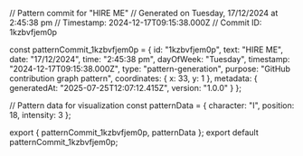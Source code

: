 // Pattern commit for "HIRE ME"
// Generated on Tuesday, 17/12/2024 at 2:45:38 pm
// Timestamp: 2024-12-17T09:15:38.000Z
// Commit ID: 1kzbvfjem0p

const patternCommit_1kzbvfjem0p = {
  id: "1kzbvfjem0p",
  text: "HIRE ME",
  date: "17/12/2024",
  time: "2:45:38 pm",
  dayOfWeek: "Tuesday",
  timestamp: "2024-12-17T09:15:38.000Z",
  type: "pattern-generation",
  purpose: "GitHub contribution graph pattern",
  coordinates: {
    x: 33,
    y: 1
  },
  metadata: {
    generatedAt: "2025-07-25T12:07:12.415Z",
    version: "1.0.0"
  }
};

// Pattern data for visualization
const patternData = {
  character: "I",
  position: 18,
  intensity: 3
};

export { patternCommit_1kzbvfjem0p, patternData };
export default patternCommit_1kzbvfjem0p;
